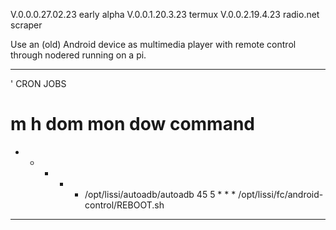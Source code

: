 V.0.0.0.27.02.23	early alpha
V.0.0.1.20.3.23 	termux
V.0.0.2.19.4.23		radio.net scraper

Use an (old) Android device as multimedia player with remote control through nodered running on a pi.


***************************************
' CRON JOBS
# m h  dom mon dow   command
* * * * * /opt/lissi/autoadb/autoadb
45 5 * * * /opt/lissi/fc/android-control/REBOOT.sh
***************************************

